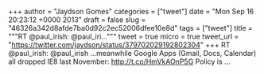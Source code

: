 
+++
author = "Jaydson Gomes"
categories = ["tweet"]
date = "Mon Sep 16 20:23:12 +0000 2013"
draft = false
slug = "46326a342d8afde7ba0d92c2ec52006dfee10e8d"
tags = ["tweet"]
title = """RT @paul_irish: @paul_iri..."""
tweet = true
micro = true
tweet_url = "https://twitter.com/jaydson/status/379702029192802304"
+++
RT @paul_irish: @paul_irish …meanwhile Google Apps (Gmail, Docs, Calendar) all dropped IE8 last November: http://t.co/HmVkAOnP5G Policy is …
